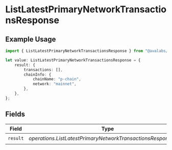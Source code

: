 # ListLatestPrimaryNetworkTransactionsResponse

## Example Usage

```typescript
import { ListLatestPrimaryNetworkTransactionsResponse } from "@avalabs/avalanche-sdk/models/operations";

let value: ListLatestPrimaryNetworkTransactionsResponse = {
    result: {
        transactions: [],
        chainInfo: {
            chainName: "p-chain",
            network: "mainnet",
        },
    },
};
```

## Fields

| Field                                                         | Type                                                          | Required                                                      | Description                                                   |
| ------------------------------------------------------------- | ------------------------------------------------------------- | ------------------------------------------------------------- | ------------------------------------------------------------- |
| `result`                                                      | *operations.ListLatestPrimaryNetworkTransactionsResponseBody* | :heavy_check_mark:                                            | N/A                                                           |